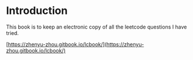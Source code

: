 # Introduction

This book is to keep an electronic copy of all the leetcode questions I have tried.

[https://zhenyu-zhou.gitbook.io/lcbook/](https://zhenyu-zhou.gitbook.io/lcbook/)

